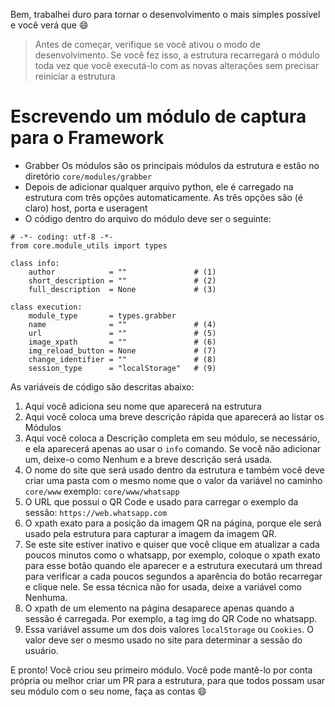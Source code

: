 Bem, trabalhei duro para tornar o desenvolvimento o mais simples possível e você verá que :smile:
> Antes de começar, verifique se você ativou o modo de desenvolvimento. Se você fez isso, a estrutura recarregará o módulo toda vez que você executá-lo com as novas alterações sem precisar reiniciar a estrutura

# Escrevendo um módulo de captura para o Framework
- Grabber Os módulos são os principais módulos da estrutura e estão no diretório `core/modules/grabber`
- Depois de adicionar qualquer arquivo python, ele é carregado na estrutura com três opções automaticamente. As três opções são (é claro) host, porta e useragent
- O código dentro do arquivo do módulo deve ser o seguinte:

```
# -*- coding: utf-8 -*-
from core.module_utils import types

class info:
    author            = ""               # (1)
    short_description = ""               # (2)
    full_description  = None             # (3)

class execution:
    module_type       = types.grabber
    name              = ""               # (4)
    url               = ""               # (5)
    image_xpath       = ""               # (6)
    img_reload_button = None             # (7)
    change_identifier = ""               # (8)
    session_type      = "localStorage"   # (9)

```

As variáveis ​​de código são descritas abaixo:
1. Aqui você adiciona seu nome que aparecerá na estrutura
2. Aqui você coloca uma breve descrição rápida que aparecerá ao listar os Módulos
3. Aqui você coloca a Descrição completa em seu módulo, se necessário, e ela aparecerá apenas ao usar o `info` comando. Se você não adicionar um, deixe-o como Nenhum e a breve descrição será usada.
4. O nome do site que será usado dentro da estrutura e também você deve criar uma pasta com o mesmo nome que o valor da variável no caminho `core/www` exemplo: `core/www/whatsapp`
5. O URL que possui o QR Code e usado para carregar o exemplo da sessão: `https://web.whatsapp.com`
6. O xpath exato para a posição da imagem QR na página, porque ele será usado pela estrutura para capturar a imagem da imagem QR.
7. Se este site estiver inativo e quiser que você clique em atualizar a cada poucos minutos como o whatsapp, por exemplo, coloque o xpath exato para esse botão quando ele aparecer e a estrutura executará um thread para verificar a cada poucos segundos a aparência do botão recarregar e clique nele. Se essa técnica não for usada, deixe a variável como Nenhuma.
8. O xpath de um elemento na página desaparece apenas quando a sessão é carregada. Por exemplo, a tag img do QR Code no whatsapp.
9. Essa variável assume um dos dois valores `localStorage` ou `Cookies`. O valor deve ser o mesmo usado no site para determinar a sessão do usuário.

E pronto! Você criou seu primeiro módulo. Você pode mantê-lo por conta própria ou melhor criar um PR para a estrutura, para que todos possam usar seu módulo com o seu nome, faça as contas :smile:
